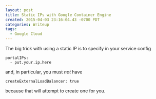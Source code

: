 ```yaml
---
layout: post
title: Static IPs with Google Container Engine
created: 2015-04-03 23:16:04.43 -0700 PDT
categories: Writeup
tags:
  - Google Cloud
---
```

The big trick with using a static IP is to specify in your service config

```
portalIPs:
  - put.your.ip.here
```

and, in particular, you must _not_ have

```
createExternalLoadBalancer: true
```

because that will attempt to create one for you.
